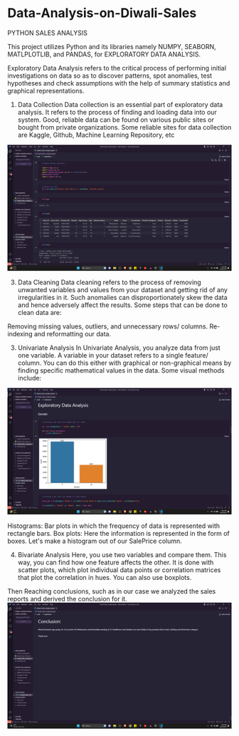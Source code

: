 # Data-Analysis-on-Diwali-Sales

PYTHON SALES ANALYSIS

This project utilizes Python and its libraries namely NUMPY, SEABORN, MATLPLOTLIB, and PANDAS, for EXPLORATORY DATA ANALYSIS.

Exploratory Data Analysis refers to the critical process of performing initial investigations on data so as to discover patterns, spot anomalies, test hypotheses and check assumptions with the help of summary statistics and graphical representations.

1. Data Collection
Data collection is an essential part of exploratory data analysis. It refers to the process of finding and loading data into our system. Good, reliable data can be found on various public sites or bought from private organizations. Some reliable sites for data collection are Kaggle, Github, Machine Learning Repository, etc

![alt text](https://github.com/Aditya-Mandothia/Data-Analysis/blob/7fea787a4fbef0719df90830d9dfcb47df4a7c95/Screenshot%20(72).png)

3. Data Cleaning
Data cleaning refers to the process of removing unwanted variables and values from your dataset and getting rid of any irregularities in it. Such anomalies can disproportionately skew the data and hence adversely affect the results. Some steps that can be done to clean data are:

Removing missing values, outliers, and unnecessary rows/ columns.
Re-indexing and reformatting our data.

3. Univariate Analysis
In Univariate Analysis, you analyze data from just one variable. A variable in your dataset refers to a single feature/ column. You can do this either with graphical or non-graphical means by finding specific mathematical values in the data. Some visual methods include:

![alt text](https://github.com/Aditya-Mandothia/Data-Analysis/blob/926a1f2db88e0a4509f648824c7bf0e08343ea2b/Screenshot%20(73).png)

Histograms: Bar plots in which the frequency of data is represented with rectangle bars.
Box plots: Here the information is represented in the form of boxes.
Let's make a histogram out of our SalePrice column.  

4. Bivariate Analysis
Here, you use two variables and compare them. This way, you can find how one feature affects the other. It is done with scatter plots, which plot individual data points or correlation matrices that plot the correlation in hues. You can also use boxplots.

Then Reaching conclusions, such as in our case we analyzed the sales reports and derived the conclusion for it.
![alt text](https://github.com/Aditya-Mandothia/Data-Analysis/blob/926a1f2db88e0a4509f648824c7bf0e08343ea2b/Screenshot%20(81).png)


